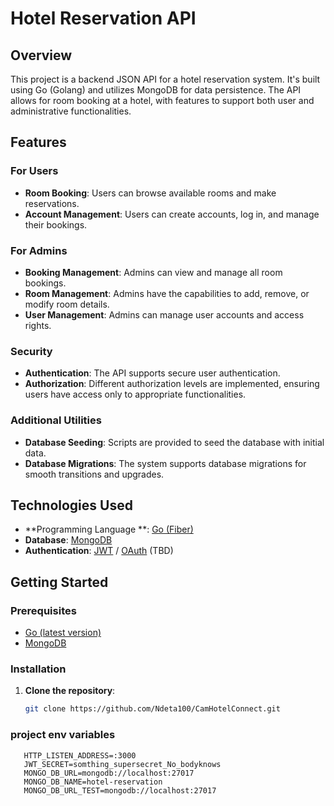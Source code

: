# Hotel Reservation API

## Overview

This project is a backend JSON API for a hotel reservation system. It's built using Go (Golang) and utilizes MongoDB for data persistence. The API allows for room booking at a hotel, with features to support both user and administrative functionalities.

## Features

### For Users

- **Room Booking**: Users can browse available rooms and make reservations.
- **Account Management**: Users can create accounts, log in, and manage their bookings.

### For Admins

- **Booking Management**: Admins can view and manage all room bookings.
- **Room Management**: Admins have the capabilities to add, remove, or modify room details.
- **User Management**: Admins can manage user accounts and access rights.

### Security

- **Authentication**: The API supports secure user authentication.
- **Authorization**: Different authorization levels are implemented, ensuring users have access only to appropriate functionalities.

### Additional Utilities

- **Database Seeding**: Scripts are provided to seed the database with initial data.
- **Database Migrations**: The system supports database migrations for smooth transitions and upgrades.

## Technologies Used

- **Programming Language **: [Go (Fiber)](https://gofiber.io/)
- **Database**: [MongoDB](https://www.mongodb.com/docs/drivers/go/current/)
- **Authentication**: [JWT](https://jwt.io/) / [OAuth](https://oauth.net/2/) (TBD)

## Getting Started

### Prerequisites

- [Go (latest version)](https://golang.org/dl/)
- [MongoDB](https://www.mongodb.com/try/download/community)

### Installation

1. **Clone the repository**:
   ```bash
   git clone https://github.com/Ndeta100/CamHotelConnect.git
   
### project env variables
```
   HTTP_LISTEN_ADDRESS=:3000
   JWT_SECRET=somthing_supersecret_No_bodyknows
   MONGO_DB_URL=mongodb://localhost:27017
   MONGO_DB_NAME=hotel-reservation
   MONGO_DB_URL_TEST=mongodb://localhost:27017
```
